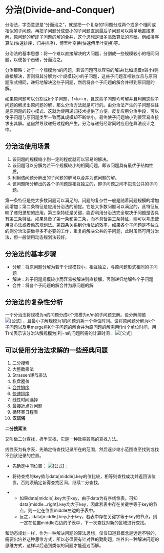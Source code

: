 # 分治(Divide-and-Conquer)

分治法，字面意思是“分而治之”，就是把一个复杂的1问题分成两个或多个相同或相似的子问题，再把子问题分成更小的子问题直到最后子问题可以简单地直接求解，原问题的解即子问题的解的合并，这个思想是很多高效算法的基础，例如排序算法(快速排序，归并排序)，傅里叶变换(快速傅里叶变换)等。

分治法的基本思想：将一个难以直接解决的大问题，分割成一些规模较小的相同问题，以便各个击破，分而治之。

分治策略：对于一个规模为n的问题，若该问题可以容易的解决(比如规模n较小)则直接解决，否则将其分解为k个规模较小的子问题，这些子问题互相独立且与原问题形式相同，递归地解决这些子问题，然后将各个子问题的解合并得到原问题的解。

如果原问题可以分割成k个子问题，1<k<=n，且这些子问题均可解并且利用这些子问题的解求出原问题的解，那么分治方法就是可行的。由分治法产生的子问题往往是原问题的较小模式，这就为使用递归技术提供了方便。反复应用分治手段，可以使子问题与原问题类型一致而其规模却不断缩小，最终使子问题缩小到很容易直接求出其解。这自然导致递归过程的产生。分治与递归经常同时应用在算法设计之中。

## 分治法使用场景

1. 该问题的规模缩小到一定的程度就可以容易的解决。
2. 该问题可以分解为若干个规模较小的相同问题，即该问题具有最优子结构性质。
3. 利用该问题分解出的子问题的解可以合并为该问题的解。
4. 该问题所分解出的各个子问题是相互独立的，即子问题之间不包含公共的子问题。

第一条特征是绝大多数问题可以满足的，问题的复杂性一般是随着问题规模的增加而增加；第二条特征是应用分治法的前提。它是大多数问题可以满足的，此特征反映了递归思想的应用。第三条特征是关键，能否利用分治法完全取决于问题是否具有第三条特征，如果具备了第一条和第二条，而不具备第三条特征，则可以考虑使用贪心法或者动态规划法。第四条关系到分治法的效率，如果各个子问题是不独立的则分治法要做寻多不必要的工作，重复的解决公共的子问题，此时虽然可用分治法，但一般使用动态规划法较好。

## 分治法的基本步骤

- 分解：将原问题分解为若干个规模较小，相互独立，与原问题形式相同的子问题
- 解决：若子问题规模较小而容易被解决则直接解，否则递归地解各个子问题
- 合并：将各个子问题的解合并为原问题的解

## 分治法的复杂性分析

一个分治法将规模为n的问题分成k个规模为n/m的子问题去解。设分解阈值 ![[公式]](https://www.zhihu.com/equation?tex=n_0%3D1) ，且最小子解规模为1的问题消耗一个单位时间。设将原问题分解为k个子问题以及用merge将K个子问题的解合并为原问题的解需用f(n)个单位时间，用T(n)表示该分治法解规模为|P|=n的问题所需的计算时间： ![[公式]](https://www.zhihu.com/equation?tex=T%28n%29%3DkT%28n%2Fm%29%2Bf%28n%29)

## 可以使用分治法求解的一些经典问题

1. 二分搜索
2. 大整数乘法
3. Strassen矩阵乘法
4. 棋盘覆盖
5. [合并排序](https://link.zhihu.com/?target=http%3A//www.cnblogs.com/xsyfl/p/6905974.html)
6. [快速排序](https://link.zhihu.com/?target=http%3A//www.cnblogs.com/xsyfl/p/6901315.html)
7. 线性时间选择
8. 最接近点对问题
9. 循环赛日程表
10. **汉诺塔**

**二分搜索法**

又叫做二分查找，折半查找，它是一种效率较高的查找方法。

线性表为有序表，先确定待查找记录所在的范围，然后逐步缩小范围直至找到或找不到该记录的位置。

- 先确定中间位置： ![[公式]](https://www.zhihu.com/equation?tex=middle%3D%28left%2Bright%29%2F2) ;

- 将待查找的key值与data[middle].key的值比较，相等则查找成功并返回该位置，否则须确定新得查找区间，继续二分查找，

- - 如果data[middle].key大于key，由于data为有序线性表，可知data[middle...right].key均大于key，因此若表中存在关键字等于key的节点，则一定在位置middle左边的子表中。
  - 反之，data[middle].key小于key，若表中存在关键字等于key的节点，则一定在位置middle右边的子表中，下一次查找对新的区域进行查找。

和动态规划一样，作为一种解决问题的算法思想，仅仅知道其概念是远远不够的，需要出培养这种思维方式，所以必须要有针对性的勤刷题，培养出一种解决问题的思维方式，这样以后遇到类似的问题才能迎刃而解。